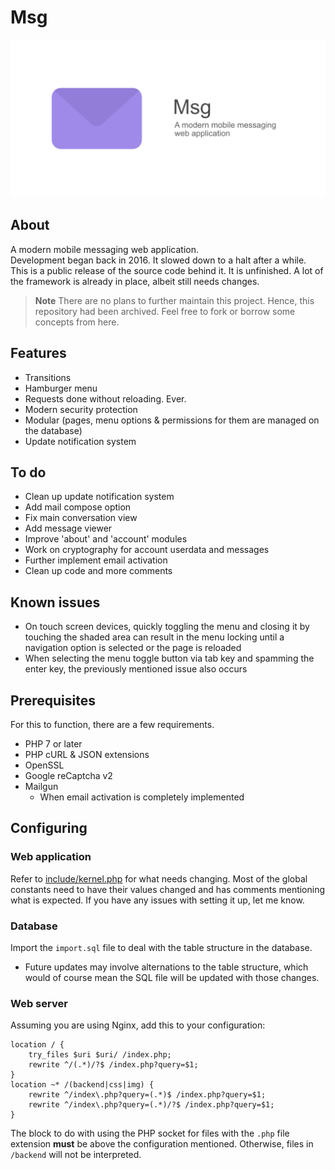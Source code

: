 # Msg
<img src="banner.png" alt="Banner with logo">

## About

A modern mobile messaging web application.
<br>
Development began back in 2016. It slowed down to a halt after a while.
<br>
This is a public release of the source code behind it. It is unfinished. A lot of the framework is already in place, albeit still needs changes.

> **Note**
> There are no plans to further maintain this project. Hence, this repository had been archived.
> Feel free to fork or borrow some concepts from here.

## Features

- Transitions
- Hamburger menu
- Requests done without reloading. Ever.
- Modern security protection
- Modular (pages, menu options & permissions for them are managed on the database)
- Update notification system

## To do
- Clean up update notification system
- Add mail compose option
- Fix main conversation view
- Add message viewer
- Improve 'about' and 'account' modules
- Work on cryptography for account userdata and messages
- Further implement email activation
- Clean up code and more comments

## Known issues

- On touch screen devices, quickly toggling the menu and closing it by touching the shaded area can result in the menu locking until a navigation option is selected or the page is reloaded
- When selecting the menu toggle button via tab key and spamming the enter key, the previously mentioned issue also occurs

## Prerequisites

For this to function, there are a few requirements.

- PHP 7 or later
- PHP cURL & JSON extensions
- OpenSSL
- Google reCaptcha v2
- Mailgun
  * When email activation is completely implemented

## Configuring

### Web application

Refer to [include/kernel.php](include/kernel.php) for what needs changing. Most of the global constants need to have their values changed and has comments mentioning what is expected. If you have any issues with setting it up, let me know.

### Database

Import the `import.sql` file to deal with the table structure in the database.
- Future updates may involve alternations to the table structure, which would of course mean the SQL file will be updated with those changes.

### Web server

Assuming you are using Nginx, add this to your configuration:

```nginx
location / {
    try_files $uri $uri/ /index.php;
    rewrite ^/(.*)/?$ /index.php?query=$1;
}
location ~* /(backend|css|img) {
    rewrite ^/index\.php?query=(.*)$ /index.php?query=$1;
    rewrite ^/index\.php?query=(.*)/?$ /index.php?query=$1;
}
```
The block to do with using the PHP socket for files with the `.php` file extension **must** be above the configuration mentioned. Otherwise, files in `/backend` will not be interpreted.

